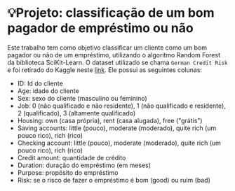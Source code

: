 # 💡Projeto: classificação de um bom pagador de empréstimo ou não 

Este trabalho tem como objetivo classificar um cliente como um bom pagador ou não de um empréstimo, utilizando o algoritmo Random Forest da biblioteca SciKit-Learn.
O dataset utilizado se chama `German Credit Risk` e foi retirado do Kaggle neste [link](https://www.kaggle.com/datasets/kabure/german-credit-data-with-risk). Ele possui as seguintes colunas:


*   ID: Id do cliente
*   Age: idade do cliente
*   Sex: sexo do cliente (masculino ou feminino)
*   Job: 0 (não qualificado e não residente), 1 (não qualificado e residente), 2 (qualificado), 3 (altamente qualificado)
*   Housing: own (casa própria), rent (casa alugada), free ("grátis")
*   Saving accounts: little (pouco), moderate (moderado), quite rich (um pouco rico), rich (rico)
*   Checking account: little (pouco), moderate (moderado), quite rich (um pouco rico), rich (rico)
*   Credit amount: quantidade de crédito
*   Duration: duração do empréstimo (em meses)
*   Purpose: propósito do empréstimo
*   Risk: se o risco de fazer o empréstimo é bom (good) ou ruim (bad)
